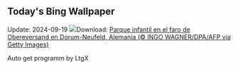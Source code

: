 ## Today's Bing Wallpaper
Update: 2024-09-19
![](https://www.bing.com/th?id=OHR.PiratePlayground_ES-ES2294231857_UHD.jpg&w=1000)Download: [Parque infantil en el faro de Obereversand en Dorum-Neufeld, Alemania (© INGO WAGNER/DPA/AFP via Getty Images)](https://www.bing.com/th?id=OHR.PiratePlayground_ES-ES2294231857_UHD.jpg)

Auto get programm by LtgX
